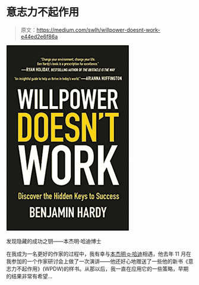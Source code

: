 # 意志力不起作用

> 原文：<https://medium.com/swlh/willpower-doesnt-work-e44ed2e6f86a>

![](img/9271537b82f3213f3221f8a07c5af1ec.png)

发现隐藏的成功之钥——本杰明·哈迪博士

在我成为一名更好的作家的过程中，我有幸与[本杰明·p·哈迪](https://medium.com/u/5153880ce2ee?source=post_page-----e44ed2e6f86a--------------------------------)相遇，他去年 11 月在我参加的一个作家研讨会上做了一次演讲——他还好心地赠送了一些他的新书《意志力不起作用》(WPDW)的样书。从那以后，我一直在应用它的一些策略，早期的结果非常有希望…